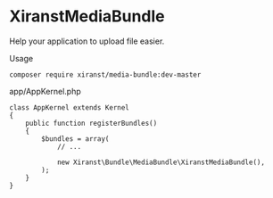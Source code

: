 # XiranstMediaBundle
Help your application to upload file easier.

Usage

	composer require xiranst/media-bundle:dev-master

app/AppKernel.php

	class AppKernel extends Kernel
	{
	    public function registerBundles()
	    {
	        $bundles = array(
	            // ...
	
	            new Xiranst\Bundle\MediaBundle\XiranstMediaBundle(),
	        );
	    }
	}
